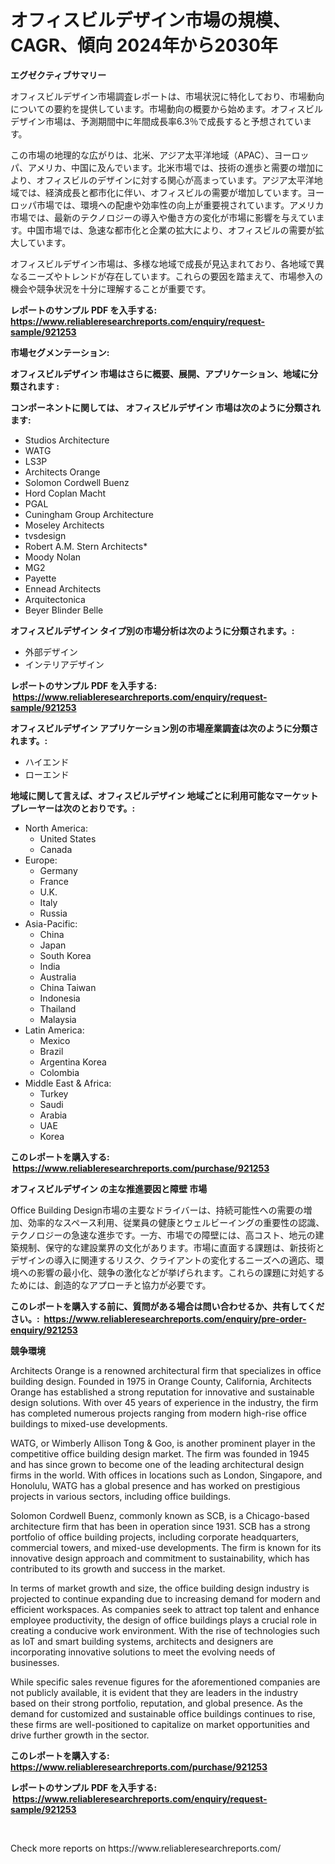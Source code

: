 <p><h1>オフィスビルデザイン市場の規模、CAGR、傾向 2024年から2030年</h1></p><p><strong>エグゼクティブサマリー</strong></p>
<p><p>オフィスビルデザイン市場調査レポートは、市場状況に特化しており、市場動向についての要約を提供しています。市場動向の概要から始めます。オフィスビルデザイン市場は、予測期間中に年間成長率6.3％で成長すると予想されています。</p><p>この市場の地理的な広がりは、北米、アジア太平洋地域（APAC）、ヨーロッパ、アメリカ、中国に及んでいます。北米市場では、技術の進歩と需要の増加により、オフィスビルのデザインに対する関心が高まっています。アジア太平洋地域では、経済成長と都市化に伴い、オフィスビルの需要が増加しています。ヨーロッパ市場では、環境への配慮や効率性の向上が重要視されています。アメリカ市場では、最新のテクノロジーの導入や働き方の変化が市場に影響を与えています。中国市場では、急速な都市化と企業の拡大により、オフィスビルの需要が拡大しています。</p><p>オフィスビルデザイン市場は、多様な地域で成長が見込まれており、各地域で異なるニーズやトレンドが存在しています。これらの要因を踏まえて、市場参入の機会や競争状況を十分に理解することが重要です。</p></p>
<p><strong>レポートのサンプル PDF を入手する: <a href="https://www.reliableresearchreports.com/enquiry/request-sample/921253">https://www.reliableresearchreports.com/enquiry/request-sample/921253</a></strong></p>
<p><strong>市場セグメンテーション:</strong></p>
<p><strong> オフィスビルデザイン 市場はさらに概要、展開、アプリケーション、地域に分類されます :</strong></p>
<p><strong>コンポーネントに関しては、 オフィスビルデザイン 市場は次のように分類されます: &nbsp;</strong></p>
<p><ul><li>Studios Architecture</li><li>WATG</li><li>LS3P</li><li>Architects Orange</li><li>Solomon Cordwell Buenz</li><li>Hord Coplan Macht</li><li>PGAL</li><li>Cuningham Group Architecture</li><li>Moseley Architects</li><li>tvsdesign</li><li>Robert A.M. Stern Architects*</li><li>Moody Nolan</li><li>MG2</li><li>Payette</li><li>Ennead Architects</li><li>Arquitectonica</li><li>Beyer Blinder Belle</li></ul></p>
<p><strong> オフィスビルデザイン タイプ別の市場分析は次のように分類されます。:</strong></p>
<p><ul><li>外部デザイン</li><li>インテリアデザイン</li></ul></p>
<p><strong>レポートのサンプル PDF を入手する: &nbsp;<a href="https://www.reliableresearchreports.com/enquiry/request-sample/921253">https://www.reliableresearchreports.com/enquiry/request-sample/921253</a></strong></p>
<p><strong> オフィスビルデザイン アプリケーション別の市場産業調査は次のように分類されます。:</strong></p>
<p><ul><li>ハイエンド</li><li>ローエンド</li></ul></p>
<p><strong>地域に関して言えば、オフィスビルデザイン 地域ごとに利用可能なマーケットプレーヤーは次のとおりです。:</strong></p>
<p><ul>
    <li>
        North America:
        <ul>
            <li>United States</li>
            <li>Canada</li>
        </ul>
    </li>
    <li>
        Europe:
        <ul>
            <li>Germany</li>
            <li>France</li>
            <li>U.K.</li>
            <li>Italy</li>
            <li>Russia</li>
        </ul>
    </li>
    <li>
        Asia-Pacific:
        <ul>
            <li>China</li>
            <li>Japan</li>
            <li>South Korea</li>
            <li>India</li>
            <li>Australia</li>
            <li>China Taiwan</li>
            <li>Indonesia</li>
            <li>Thailand</li>
            <li>Malaysia</li>
        </ul>
    </li>
    <li>
        Latin America:
        <ul>
            <li>Mexico</li>
            <li>Brazil</li>
            <li>Argentina Korea</li>
            <li>Colombia</li>
        </ul>
    </li>
    <li>
        Middle East & Africa:
        <ul>
            <li>Turkey</li>
            <li>Saudi</li>
            <li>Arabia</li>
            <li>UAE</li>
            <li>Korea</li>
        </ul>
    </li>
    </ul></p>
<p><strong>このレポートを購入する: &nbsp;<a href="https://www.reliableresearchreports.com/purchase/921253">https://www.reliableresearchreports.com/purchase/921253</a></strong></p>
<p><strong>オフィスビルデザイン の主な推進要因と障壁 市場</strong></p>
<p><p>Office Building Design市場の主要なドライバーは、持続可能性への需要の増加、効率的なスペース利用、従業員の健康とウェルビーイングの重要性の認識、テクノロジーの急速な進歩です。一方、市場での障壁には、高コスト、地元の建築規制、保守的な建設業界の文化があります。市場に直面する課題は、新技術とデザインの導入に関連するリスク、クライアントの変化するニーズへの適応、環境への影響の最小化、競争の激化などが挙げられます。これらの課題に対処するためには、創造的なアプローチと協力が必要です。</p></p>
<p><strong>このレポートを購入する前に、質問がある場合は問い合わせるか、共有してください。:&nbsp; <a href="https://www.reliableresearchreports.com/enquiry/pre-order-enquiry/921253">https://www.reliableresearchreports.com/enquiry/pre-order-enquiry/921253</a></strong></p>
<p><strong>競争環境</strong></p>
<p><p>Architects Orange is a renowned architectural firm that specializes in office building design. Founded in 1975 in Orange County, California, Architects Orange has established a strong reputation for innovative and sustainable design solutions. With over 45 years of experience in the industry, the firm has completed numerous projects ranging from modern high-rise office buildings to mixed-use developments.</p><p>WATG, or Wimberly Allison Tong & Goo, is another prominent player in the competitive office building design market. The firm was founded in 1945 and has since grown to become one of the leading architectural design firms in the world. With offices in locations such as London, Singapore, and Honolulu, WATG has a global presence and has worked on prestigious projects in various sectors, including office buildings.</p><p>Solomon Cordwell Buenz, commonly known as SCB, is a Chicago-based architecture firm that has been in operation since 1931. SCB has a strong portfolio of office building projects, including corporate headquarters, commercial towers, and mixed-use developments. The firm is known for its innovative design approach and commitment to sustainability, which has contributed to its growth and success in the market.</p><p>In terms of market growth and size, the office building design industry is projected to continue expanding due to increasing demand for modern and efficient workspaces. As companies seek to attract top talent and enhance employee productivity, the design of office buildings plays a crucial role in creating a conducive work environment. With the rise of technologies such as IoT and smart building systems, architects and designers are incorporating innovative solutions to meet the evolving needs of businesses.</p><p>While specific sales revenue figures for the aforementioned companies are not publicly available, it is evident that they are leaders in the industry based on their strong portfolio, reputation, and global presence. As the demand for customized and sustainable office buildings continues to rise, these firms are well-positioned to capitalize on market opportunities and drive further growth in the sector.</p></p>
<p><strong>このレポートを購入する: &nbsp; <a href="https://www.reliableresearchreports.com/purchase/921253">https://www.reliableresearchreports.com/purchase/921253</a></strong></p>
<p><strong>レポートのサンプル PDF を入手する: &nbsp;<a href="https://www.reliableresearchreports.com/enquiry/request-sample/921253">https://www.reliableresearchreports.com/enquiry/request-sample/921253</a></strong><strong></strong></p>
<p>&nbsp;</p>
<p>Check more reports on https://www.reliableresearchreports.com/</p>